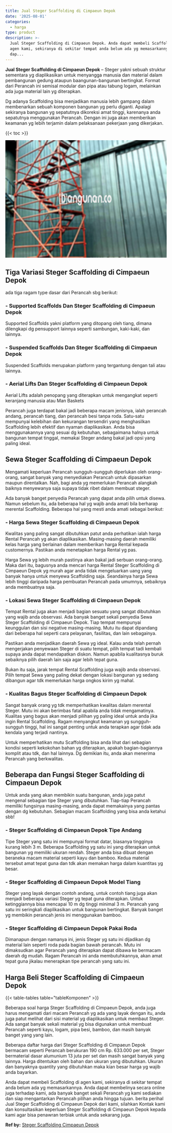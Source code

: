 ```yaml
---
title: Jual Steger Scaffolding di Cimpaeun Depok
date: '2025-08-01'
categories:
  - harga
type: product
description: >-
  Jual Steger Scaffolding di Cimpaeun Depok. Anda dapat membeli Scaffolding di
  agen kami, sekiranya di sekitar tempat anda belum ada yg memasarkannya. Anda
  dap...
---
```


**Jual Steger Scaffolding di Cimpaeun Depok** – Steger yakni sebuah struktur sementara yg diaplikasikan untuk menyangga manusia dan material dalam pembangunan gedung ataupun baangunan-bangunan bertingkat. Format dari Perancah ini semisal modular dan pipa atau tabung logam, melainkan ada juga material lain yg diterapkan.

Dg adanya Scaffolding bisa menjadikan manusia lebih gampang dalam membenarkan sebuah komponen bangunan yg perlu diganti. Apalagi sekiranya bangunan yg sepatutnya dikoreksi amat tinggi, karenanya anda sepatutnya menggunakan Perancah. Dengan ini juga akan memberikan keamanan yg lebih terjamin dalam pelaksanaan pekerjaan yang dikerjakan.

{{< toc >}}

![Jual Steger Scaffolding di Cimpaeun Depok](/images/sewa-scaffolding-steger-18.png)

## Tiga Variasi Steger Scaffolding di Cimpaeun Depok

ada tiga ragam type dasar dari Perancah sbg berikut:

### \- Supported Scaffolds Dan Steger Scaffolding di Cimpaeun Depok

Supported Scaffolds yakni platform yang ditopang oleh tiang, dimana dilengkapi dg pensupport lainnya seperti sambungan, kaki-kaki, dan lainnya.

### \- Suspended Scaffolds Dan Steger Scaffolding di Cimpaeun Depok

Suspended Scaffolds merupakan platform yang tergantung dengan tali atau lainnya.

### \- Aerial Lifts Dan Steger Scaffolding di Cimpaeun Depok

Aerial Lifts adalah penopang yang diterapkan untuk mengangkat seperti keranjang manusia atau Man Baskets

Perancah juga terdapat bakal jadi beberapa macam jenisnya, ialah perancah andang, perancah tiang, dan perancah besi tanpa roda. Satu-satu mempunyai kelebihan dan kekurangan tersendiri yang menghasilkan Scaffolding lebih efektif dan nyaman diaplikasikan. Anda bisa menggunakannya yang sesuai dg kebutuhan, sebagaimana halnya untuk bangunan tempat tinggal, memakai Steger andang bakal jadi opsi yang paling ideal.

## Sewa Steger Scaffolding di Cimpaeun Depok

Mengamati keperluan Perancah sungguh-sungguh diperlukan oleh orang-orang, sangat banyak yang menyediakan Perancah untuk dipasarkan maupun direntalkan. Nah, bagi anda yg memerlukan Perancah alangkah baiknya menyewanya saja supaya tidak ribet dalam membuat steger.

Ada banyak banget penyedia Perancah yang dapat anda pilih untuk disewa. Namun sebelum itu, ada beberapa hal yg wajib anda amati bila berharap merental Scaffolding. Beberapa hal yang mesti anda amati sebagai berikut:

### \- Harga Sewa Steger Scaffolding di Cimpaeun Depok

Kwalitas yang paling sangat dibutuhkan patut anda perhatikan ialah harga Rental Perancah yg akan diaplikasikan. Masing-masing daerah memiliki kelas harga yang berlainan dalam memberikan harga Rental kepada customernya. Pastikan anda menetapkan harga Rental yg pas.

Harga Sewa yg lebih murah pastinya akan bakal jadi serbuan orang-orang. Maka dari itu, bagusnya anda mencari harga Rental Steger Scaffolding di Cimpaeun Depok yg murah agar anda tidak mengeluarkan uang yang banyak hanya untuk menyewa Scaffolding saja. Seandainya harga Sewa lebih tinggi daripada harga pembuatan Perancah pada umumnya, sebaiknya anda membuatnya saja.

### \- Lokasi Sewa Steger Scaffolding di Cimpaeun Depok

Tempat Rental juga akan menjadi bagian sesuatu yang sangat dibutuhkan yang wajib anda observasi. Ada banyak banget sekali penyedia Sewa Steger Scaffolding di Cimpaeun Depok. Tiap tempat mempunyai keunggulan dan sisi negative masing-masing. Mutu itu dapat dipandang dari beberapa hal seperti cara pelayanan, fasilitas, dan lain sebagainya.

Pastikan anda menjadikan daerah Sewa yg ideal. Kalau anda telah pernah mengerjakan penyewaan Steger di suatu tempat, pilih tempat tadi kembali supaya anda dapat mendapatkan diskon. Namun apabila kualitasnya buruk sebaiknya pilih daerah lain saja agar lebih tepat guna.

Bukan itu saja, jarak tempat Rental Scaffolding juga wajib anda observasi. Pilih tempat Sewa yang paling dekat dengan lokasi bangunan yg sedang dibangun agar tdk memerlukan harga ongkos kirim yg mahal.

### \- Kualitas Bagus Steger Scaffolding di Cimpaeun Depok

Sangat banyak orang yg tdk memperhatikan kwalitas dalam merental Steger. Mutu ini akan berimbas fatal apabila anda tidak mengamatinya. Kualitas yang bagus akan menjadi pilihan yg paling ideal untuk anda jika ingin Rental Scaffolding. Ragam menyangkut keamanan yg sungguh-sungguh tinggi, hal ini sangat penting untuk anda terapkan agar tidak ada kendala yang terjadi nantinya.

Untuk memperhatikan mutu Scaffolding bisa anda lihat dari sebagian kondisi seperti kekokohan bahan yg diterapkan, apakah bagian-bagiannya komplit atau tdk, dan hal lainnya. Dg demikian itu, anda akan menerima Perancah yang berkwalitas.

## Beberapa dan Fungsi Steger Scaffolding di Cimpaeun Depok

Untuk anda yang akan membikin suatu bangunan, anda juga patut mengenal sebagian tipe Steger yang dibutuhkan. Tiap-tiap Perancah memiliki fungsinya masing-masing, anda dapat memakainya yang pantas dengan dg kebutuhan. Sebagian macam Scaffolding yang bisa anda ketahui sbb!

### \- Steger Scaffolding di Cimpaeun Depok Tipe Andang

Tipe Steger yang satu ini mempunyai format datar, biasanya tingginya kurang lebih 3 m. Beberapa Scaffolding yg satu ini yang diterapkan untuk bangunan yg memiliki ukuran rendah. Steger anda bisa dibuat dengan beraneka macam material seperti kayu dan bamboo. Kedua material tersebut amat tepat guna dan tdk akan memakan harga dalam kuantitas yg besar.

### \- Steger Scaffolding di Cimpaeun Depok Model Tiang

Steger yang layak dengan contoh andang, untuk contoh tiang juga akan menjadi beberapa variasi Steger yg tepat guna diterapkan. Untuk ketinggiannya bisa mencapai 10 m dg tinggi minimal 3 m. Perancah yang satu ini seringkali diaplikasikan untuk bangunan bertingkat. Banyak banget yg membikin perancah jenis ini menggunakan bamboo.

### \- Steger Scaffolding di Cimpaeun Depok Pakai Roda

Dimanapun dengan namanya ini, jenis Steger yg satu ini dijadikan dg material lain seperti roda pada bagian bawah perancah. Mutu ini dimaksudkan agar Perancah yang diterapkan dapat dibawa ke bermacam daerah dg mudah. Ragam Perancah ini anda membutuhkannya, akan amat tepat guna jikalau menerapkan tipe perancah yang satu ini.

## Harga Beli Steger Scaffolding di Cimpaeun Depok

{{< table-tables table="tableKomponen" >}}

Beberapa soal harga Steger Scaffolding di Cimpaeun Depok, anda juga harus mengamati dari macam Perancah yg ada yang layak dengan itu, anda juga patut melihat dari sisi material yg diaplikasikan untuk membaut Steger. Ada sangat banyak sekali material yg bisa digunakan untuk membuat Perancah seperti kayu, logam, pipa besi, bamboo, dan masih banyak banget yang yang lain.

Beberapa daftar harga dari Steger Scaffolding di Cimpaeun Depok bermacam seperti Perancah berukuran 190 cm Rp. 633.000 per set, Steger bermaterial dasar alumunium 13 juta per set dan masih sangat banyak yang lainnya. Harga ditentukan oleh bahan dan ukuran yang dibutuhkan. Ukuran dan banyaknya quantity yang dibutuhkan maka kian besar harga yg wajib anda bayarkan.

Anda dapat membeli Scaffolding di agen kami, sekiranya di sekitar tempat anda belum ada yg memasarkannya. Anda dapat membelinya secara online juga terhadap kami, ada banyak banget sekali Perancah yg kami sediakan dan siap mengantarkan Perancah pilihan anda hingga tujuan. berita perihal Jual Steger Scaffolding di Cimpaeun Depok dari kami, silahkan Kontak kami dan konsultasikan keperluan Steger Scaffolding di Cimpaeun Depok kepada kami agar bisa penawran terbiak untuk anda sekarang juga.

**Ref by:** [Steger Scaffolding Cimpaeun Depok](https://id.wikipedia.org/wiki/Steger)
